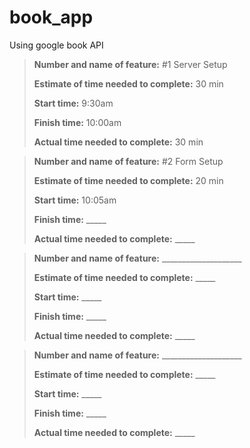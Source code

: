 # book_app
Using google book API

> **Number and name of feature:** #1 Server Setup
>
> **Estimate of time needed to complete:** 30 min
>
> **Start time:** 9:30am
> 
> **Finish time:** 10:00am
> 
> **Actual time needed to complete:** 30 min


> **Number and name of feature:** #2 Form Setup
>
> **Estimate of time needed to complete:** 20 min
>
> **Start time:** 10:05am
> 
> **Finish time:** _____
> 
> **Actual time needed to complete:** _____


> **Number and name of feature:** ____________________
>
> **Estimate of time needed to complete:** _____
>
> **Start time:** _____
> 
> **Finish time:** _____
> 
> **Actual time needed to complete:** _____


> **Number and name of feature:** ____________________
>
> **Estimate of time needed to complete:** _____
>
> **Start time:** _____
> 
> **Finish time:** _____
> 
> **Actual time needed to complete:** _____